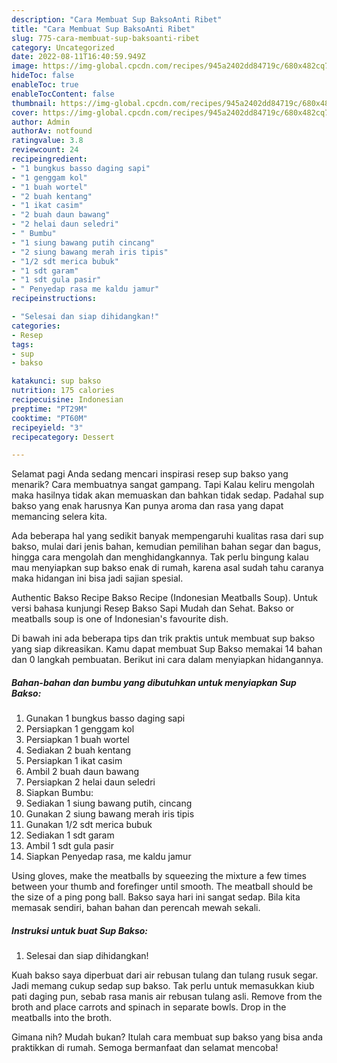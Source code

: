 ```yaml
---
description: "Cara Membuat Sup BaksoAnti Ribet"
title: "Cara Membuat Sup BaksoAnti Ribet"
slug: 775-cara-membuat-sup-baksoanti-ribet
category: Uncategorized
date: 2022-08-11T16:40:59.949Z
image: https://img-global.cpcdn.com/recipes/945a2402dd84719c/680x482cq70/sup-bakso-foto-resep-utama.jpg
hideToc: false
enableToc: true
enableTocContent: false
thumbnail: https://img-global.cpcdn.com/recipes/945a2402dd84719c/680x482cq70/sup-bakso-foto-resep-utama.jpg
cover: https://img-global.cpcdn.com/recipes/945a2402dd84719c/680x482cq70/sup-bakso-foto-resep-utama.jpg
author: Admin
authorAv: notfound
ratingvalue: 3.8
reviewcount: 24
recipeingredient:
- "1 bungkus basso daging sapi"
- "1 genggam kol"
- "1 buah wortel"
- "2 buah kentang"
- "1 ikat casim"
- "2 buah daun bawang"
- "2 helai daun seledri"
- " Bumbu"
- "1 siung bawang putih cincang"
- "2 siung bawang merah iris tipis"
- "1/2 sdt merica bubuk"
- "1 sdt garam"
- "1 sdt gula pasir"
- " Penyedap rasa me kaldu jamur"
recipeinstructions:

- "Selesai dan siap dihidangkan!"
categories:
- Resep
tags:
- sup
- bakso

katakunci: sup bakso 
nutrition: 175 calories
recipecuisine: Indonesian
preptime: "PT29M"
cooktime: "PT60M"
recipeyield: "3"
recipecategory: Dessert

---
```



Selamat pagi Anda sedang mencari inspirasi resep sup bakso yang menarik? Cara membuatnya sangat gampang. Tapi Kalau keliru mengolah maka hasilnya tidak akan memuaskan dan bahkan tidak sedap. Padahal sup bakso yang enak harusnya Kan punya aroma dan rasa yang dapat memancing selera kita.


Ada beberapa hal yang sedikit banyak mempengaruhi kualitas rasa dari sup bakso, mulai dari jenis bahan, kemudian pemilihan bahan segar dan bagus, hingga cara mengolah dan menghidangkannya. Tak perlu bingung kalau mau menyiapkan sup bakso enak di rumah, karena asal sudah tahu caranya maka hidangan ini bisa jadi sajian spesial.

Authentic Bakso Recipe Bakso Recipe (Indonesian Meatballs Soup). Untuk versi bahasa kunjungi Resep Bakso Sapi Mudah dan Sehat. Bakso or meatballs soup is one of Indonesian&#39;s favourite dish.


Di bawah ini ada beberapa tips dan trik praktis untuk membuat sup bakso yang siap dikreasikan. Kamu dapat membuat Sup Bakso memakai 14 bahan dan 0 langkah pembuatan. Berikut ini cara dalam menyiapkan hidangannya.

<!--inarticleads1-->

##### Bahan-bahan dan bumbu yang dibutuhkan untuk menyiapkan Sup Bakso:

1. Gunakan 1 bungkus basso daging sapi
1. Persiapkan 1 genggam kol
1. Persiapkan 1 buah wortel
1. Sediakan 2 buah kentang
1. Persiapkan 1 ikat casim
1. Ambil 2 buah daun bawang
1. Persiapkan 2 helai daun seledri
1. Siapkan  Bumbu:
1. Sediakan 1 siung bawang putih, cincang
1. Gunakan 2 siung bawang merah iris tipis
1. Gunakan 1/2 sdt merica bubuk
1. Sediakan 1 sdt garam
1. Ambil 1 sdt gula pasir
1. Siapkan  Penyedap rasa, me kaldu jamur


Using gloves, make the meatballs by squeezing the mixture a few times between your thumb and forefinger until smooth. The meatball should be the size of a ping pong ball. Bakso saya hari ini sangat sedap. Bila kita memasak sendiri, bahan bahan dan perencah mewah sekali. 

<!--inarticleads2-->

##### Instruksi untuk buat Sup Bakso:


1. Selesai dan siap dihidangkan!

Kuah bakso saya diperbuat dari air rebusan tulang dan tulang rusuk segar. Jadi memang cukup sedap sup bakso. Tak perlu untuk memasukkan kiub pati daging pun, sebab rasa manis air rebusan tulang asli. Remove from the broth and place carrots and spinach in separate bowls. Drop in the meatballs into the broth. 

Gimana nih? Mudah bukan? Itulah cara membuat sup bakso yang bisa anda praktikkan di rumah. Semoga bermanfaat dan selamat mencoba!
